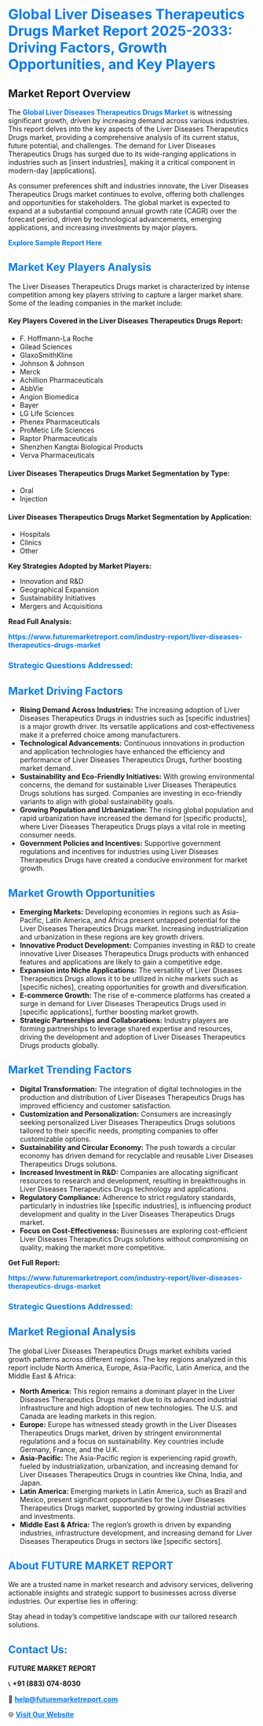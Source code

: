 <h1 style="color: #007BFF;">Global Liver Diseases Therapeutics Drugs Market Report 2025-2033: Driving Factors, Growth Opportunities, and Key Players</h1>

<section id="overview">
<h2>Market Report Overview</h2>
<p>The <a href="https://www.futuremarketreport.com/industry-report/liver-diseases-therapeutics-drugs-market" style="color: #007BFF; text-decoration: none;"><strong>Global Liver Diseases Therapeutics Drugs Market</strong></a> is witnessing significant growth, driven by increasing demand across various industries. This report delves into the key aspects of the Liver Diseases Therapeutics Drugs market, providing a comprehensive analysis of its current status, future potential, and challenges. The demand for Liver Diseases Therapeutics Drugs has surged due to its wide-ranging applications in industries such as [insert industries], making it a critical component in modern-day [applications].</p>
<p>As consumer preferences shift and industries innovate, the Liver Diseases Therapeutics Drugs market continues to evolve, offering both challenges and opportunities for stakeholders. The global market is expected to expand at a substantial compound annual growth rate (CAGR) over the forecast period, driven by technological advancements, emerging applications, and increasing investments by major players.</p>
</section>

<section id="overview">
<p><a href="https://www.futuremarketreport.com/request-sample/reportId=98731" style="color: #007BFF; text-decoration: none;"><strong>Explore Sample Report Here</strong></a></p>
</section>

<section id="key-players">
<h2 style="color: #007BFF;">Market Key Players Analysis</h2>
<p>The Liver Diseases Therapeutics Drugs market is characterized by intense competition among key players striving to capture a larger market share. Some of the leading companies in the market include:</p>
<h4>Key Players Covered in the Liver Diseases Therapeutics Drugs Report:</h4>
<ul><li>F. Hoffmann-La Roche</li><li>Gilead Sciences</li><li>GlaxoSmithKline</li><li>Johnson &amp; Johnson</li><li>Merck</li><li>Achillion Pharmaceuticals</li><li>AbbVie</li><li>Angion Biomedica</li><li>Bayer</li><li>LG Life Sciences</li><li>Phenex Pharmaceuticals</li><li>ProMetic Life Sciences</li><li>Raptor Pharmaceuticals</li><li>Shenzhen Kangtai Biological Products</li><li>Verva Pharmaceuticals</li></ul>
<h4>Liver Diseases Therapeutics Drugs Market Segmentation by Type:</h4>
<ul><li>Oral</li><li>Injection</li></ul>

<h4>Liver Diseases Therapeutics Drugs Market Segmentation by Application:</h4>
<ul><li>Hospitals</li><li>Clinics</li><li>Other</li></ul>
<p><strong>Key Strategies Adopted by Market Players:</strong></p>
<ul>
<li>Innovation and R&D</li>
<li>Geographical Expansion</li>
<li>Sustainability Initiatives</li>
<li>Mergers and Acquisitions</li>
</ul>
</section>

<section>
<p><strong>Read Full Analysis: </strong></p><a href="https://www.futuremarketreport.com/industry-report/liver-diseases-therapeutics-drugs-market" style="color: #007BFF; text-decoration: none;"><strong>https://www.futuremarketreport.com/industry-report/liver-diseases-therapeutics-drugs-market</strong></a>
<h3 style="color: #007BFF;">Strategic Questions Addressed:</h3>
</section>

<section id="driving-factors">
<h2 style="color: #007BFF;">Market Driving Factors</h2>
<ul>
<li><strong>Rising Demand Across Industries:</strong> The increasing adoption of Liver Diseases Therapeutics Drugs in industries such as [specific industries] is a major growth driver. Its versatile applications and cost-effectiveness make it a preferred choice among manufacturers.</li>
<li><strong>Technological Advancements:</strong> Continuous innovations in production and application technologies have enhanced the efficiency and performance of Liver Diseases Therapeutics Drugs, further boosting market demand.</li>
<li><strong>Sustainability and Eco-Friendly Initiatives:</strong> With growing environmental concerns, the demand for sustainable Liver Diseases Therapeutics Drugs solutions has surged. Companies are investing in eco-friendly variants to align with global sustainability goals.</li>
<li><strong>Growing Population and Urbanization:</strong> The rising global population and rapid urbanization have increased the demand for [specific products], where Liver Diseases Therapeutics Drugs plays a vital role in meeting consumer needs.</li>
<li><strong>Government Policies and Incentives:</strong> Supportive government regulations and incentives for industries using Liver Diseases Therapeutics Drugs have created a conducive environment for market growth.</li>
</ul>
</section>

<section id="growth-opportunities">
<h2 style="color: #007BFF;">Market Growth Opportunities</h2>
<ul>
<li><strong>Emerging Markets:</strong> Developing economies in regions such as Asia-Pacific, Latin America, and Africa present untapped potential for the Liver Diseases Therapeutics Drugs market. Increasing industrialization and urbanization in these regions are key growth drivers.</li>
<li><strong>Innovative Product Development:</strong> Companies investing in R&D to create innovative Liver Diseases Therapeutics Drugs products with enhanced features and applications are likely to gain a competitive edge.</li>
<li><strong>Expansion into Niche Applications:</strong> The versatility of Liver Diseases Therapeutics Drugs allows it to be utilized in niche markets such as [specific niches], creating opportunities for growth and diversification.</li>
<li><strong>E-commerce Growth:</strong> The rise of e-commerce platforms has created a surge in demand for Liver Diseases Therapeutics Drugs used in [specific applications], further boosting market growth.</li>
<li><strong>Strategic Partnerships and Collaborations:</strong> Industry players are forming partnerships to leverage shared expertise and resources, driving the development and adoption of Liver Diseases Therapeutics Drugs products globally.</li>
</ul>
</section>

<section id="trending-factors">
<h2 style="color: #007BFF;">Market Trending Factors</h2>
<ul>
<li><strong>Digital Transformation:</strong> The integration of digital technologies in the production and distribution of Liver Diseases Therapeutics Drugs has improved efficiency and customer satisfaction.</li>
<li><strong>Customization and Personalization:</strong> Consumers are increasingly seeking personalized Liver Diseases Therapeutics Drugs solutions tailored to their specific needs, prompting companies to offer customizable options.</li>
<li><strong>Sustainability and Circular Economy:</strong> The push towards a circular economy has driven demand for recyclable and reusable Liver Diseases Therapeutics Drugs solutions.</li>
<li><strong>Increased Investment in R&D:</strong> Companies are allocating significant resources to research and development, resulting in breakthroughs in Liver Diseases Therapeutics Drugs technology and applications.</li>
<li><strong>Regulatory Compliance:</strong> Adherence to strict regulatory standards, particularly in industries like [specific industries], is influencing product development and quality in the Liver Diseases Therapeutics Drugs market.</li>
<li><strong>Focus on Cost-Effectiveness:</strong> Businesses are exploring cost-efficient Liver Diseases Therapeutics Drugs solutions without compromising on quality, making the market more competitive.</li>
</ul>
</section>

<section>
<p><strong>Get Full Report: </strong></p><a href="https://www.futuremarketreport.com/industry-report/liver-diseases-therapeutics-drugs-market" style="color: #007BFF; text-decoration: none;"><strong>https://www.futuremarketreport.com/industry-report/liver-diseases-therapeutics-drugs-market</strong></a>
<h3 style="color: #007BFF;">Strategic Questions Addressed:</h3>
</section>


<section id="regional-analysis">
<h2 style="color: #007BFF;">Market Regional Analysis</h2>
<p>The global Liver Diseases Therapeutics Drugs market exhibits varied growth patterns across different regions. The key regions analyzed in this report include North America, Europe, Asia-Pacific, Latin America, and the Middle East & Africa:</p>
<ul>
<li><strong>North America:</strong> This region remains a dominant player in the Liver Diseases Therapeutics Drugs market due to its advanced industrial infrastructure and high adoption of new technologies. The U.S. and Canada are leading markets in this region.</li>
<li><strong>Europe:</strong> Europe has witnessed steady growth in the Liver Diseases Therapeutics Drugs market, driven by stringent environmental regulations and a focus on sustainability. Key countries include Germany, France, and the U.K.</li>
<li><strong>Asia-Pacific:</strong> The Asia-Pacific region is experiencing rapid growth, fueled by industrialization, urbanization, and increasing demand for Liver Diseases Therapeutics Drugs in countries like China, India, and Japan.</li>
<li><strong>Latin America:</strong> Emerging markets in Latin America, such as Brazil and Mexico, present significant opportunities for the Liver Diseases Therapeutics Drugs market, supported by growing industrial activities and investments.</li>
<li><strong>Middle East & Africa:</strong> The region’s growth is driven by expanding industries, infrastructure development, and increasing demand for Liver Diseases Therapeutics Drugs in sectors like [specific sectors].</li>
</ul>
</section>

<footer>
<h2 style="color: #007BFF;">About FUTURE MARKET REPORT</h2>
<p>We are a trusted name in market research and advisory services, delivering actionable insights and strategic support to businesses across diverse industries. Our expertise lies in offering:</p>

<p>Stay ahead in today’s competitive landscape with our tailored research solutions.</p>

<h2 style="color: #007BFF;">Contact Us:</h2>
<p><strong>FUTURE MARKET REPORT</strong></p>
<p>📞 <strong>+91 (883) 074-8030</strong></p>
<p>📧 <strong><a href="mailto:help@futuremarketreport.com" style="color: #007BFF;">help@futuremarketreport.com</a></strong></p>
<p>🌐 <strong><a href="https://www.futuremarketreport.com/" style="color: #007BFF;">Visit Our Website</a></strong></p>
</footer>